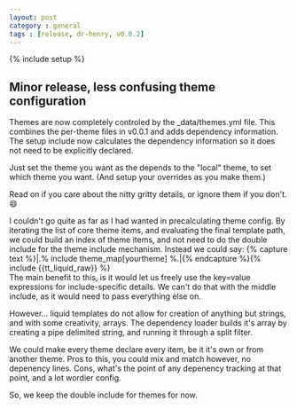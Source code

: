 ```yaml
---
layout: post
category : general
tags : [release, dr-henry, v0.0.2]
---
```

{% include setup %}
## Minor release, less confusing theme configuration

Themes are now completely controled by the _data/themes.yml file. This combines the per-theme files in v0.0.1 and adds dependency information. The setup include now calculates the dependency information so it does not need to be explicitly declared.

Just set the theme you want as the depends to the "local" theme, to set which theme you want. (And setup your overrides as you make them.)

Read on if you care about the nitty gritty details, or ignore them if you don't. :smile:

<!--fold-->

I couldn't go quite as far as I had wanted in precalculating theme config. By iterating the list of core theme items, and evaluating the final template path, we could build an index of theme items, and not need to do the double include for the theme include mechanism. Instead we could say: {% capture text %}|.% include theme_map[yourtheme]  %.|{% endcapture %}{% include {{tt_liquid_raw}} %}
<br/>
The main benefit to this, is it would let us freely use the key=value expressions for include-specific details. We can't do that with the middle include, as it would need to pass everything else on.

However... liquid templates do not allow for creation of anything but strings, and with some creativity, arrays. The dependency loader builds it's array by creating a pipe delimited string, and running it through a split filter.

We could make every theme declare every item, be it it's own or from another theme. Pros to this, you could mix and match however, no depenency lines. Cons, what's the point of any depenency tracking at that point, and a lot wordier config.

So, we keep the double include for themes for now.

